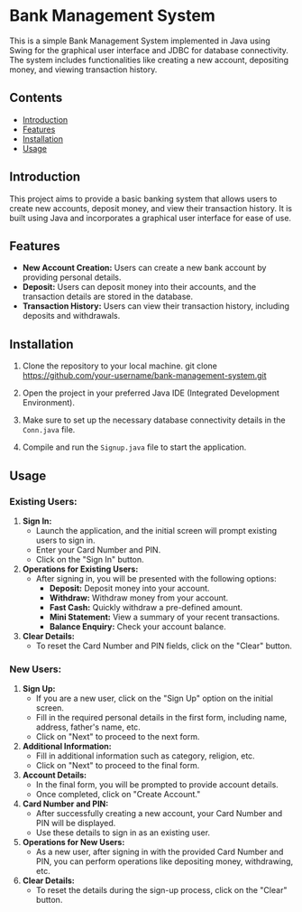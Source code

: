 # Bank Management System

This is a simple Bank Management System implemented in Java using Swing for the graphical user interface and JDBC for database connectivity. The system includes functionalities like creating a new account, depositing money, and viewing transaction history.

## Contents

- [Introduction](#introduction)
- [Features](#features)
- [Installation](#installation)
- [Usage](#usage)


## Introduction

This project aims to provide a basic banking system that allows users to create new accounts, deposit money, and view their transaction history. It is built using Java and incorporates a graphical user interface for ease of use.

## Features

- **New Account Creation:** Users can create a new bank account by providing personal details.
- **Deposit:** Users can deposit money into their accounts, and the transaction details are stored in the database.
- **Transaction History:** Users can view their transaction history, including deposits and withdrawals.

## Installation

1. Clone the repository to your local machine.
 git clone https://github.com/your-username/bank-management-system.git

2. Open the project in your preferred Java IDE (Integrated Development Environment).
3. Make sure to set up the necessary database connectivity details in the `Conn.java` file.
4. Compile and run the `Signup.java` file to start the application.

## Usage

### Existing Users:

1. **Sign In:**
   - Launch the application, and the initial screen will prompt existing users to sign in.
   - Enter your Card Number and PIN.
   - Click on the "Sign In" button.
2. **Operations for Existing Users:**
   - After signing in, you will be presented with the following options:
     - **Deposit:** Deposit money into your account.
     - **Withdraw:** Withdraw money from your account.
     - **Fast Cash:** Quickly withdraw a pre-defined amount.
     - **Mini Statement:** View a summary of your recent transactions.
     - **Balance Enquiry:** Check your account balance.
3. **Clear Details:**
   - To reset the Card Number and PIN fields, click on the "Clear" button.

### New Users:

1. **Sign Up:**
   - If you are a new user, click on the "Sign Up" option on the initial screen.
   - Fill in the required personal details in the first form, including name, address, father's name, etc.
   - Click on "Next" to proceed to the next form.
2. **Additional Information:**
   - Fill in additional information such as category, religion, etc.
   - Click on "Next" to proceed to the final form.
3. **Account Details:**
   - In the final form, you will be prompted to provide account details.
   - Once completed, click on "Create Account."
4. **Card Number and PIN:**
   - After successfully creating a new account, your Card Number and PIN will be displayed.
   - Use these details to sign in as an existing user.
5. **Operations for New Users:**
   - As a new user, after signing in with the provided Card Number and PIN, you can perform operations like depositing money, withdrawing, etc.
6. **Clear Details:**
   - To reset the details during the sign-up process, click on the "Clear" button.


